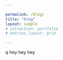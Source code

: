 ```yaml
---

permalink: /blog/
title: "blog"
layout: simple
# collection: portfolio
# entries_layout: grid

---
```


q
hey hey hey
